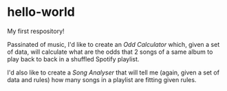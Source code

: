 # hello-world
My first respository!

Passinated of music, I'd like to create an *Odd Calculator* which, given a set of data, will calculate what are the odds that 2 songs
of a same album to play back to back in a shuffled Spotify playlist. 

I'd also like to create a *Song Analyser* that will tell me (again, given a set of data and rules) how many songs in a playlist are fitting
given rules. 

